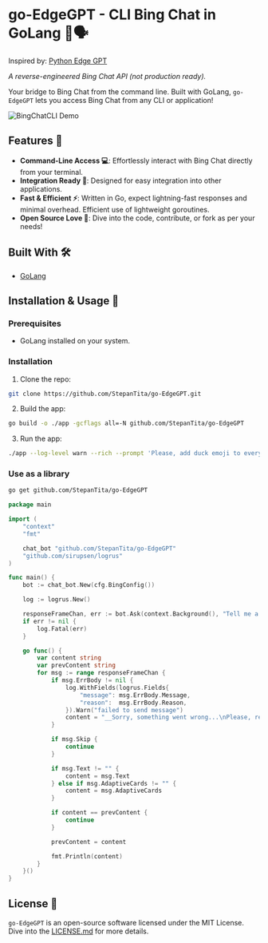# go-EdgeGPT - CLI Bing Chat in GoLang 🚀🗣

Inspired by: [Python Edge GPT](https://github.com/acheong08/EdgeGPT)

_A reverse-engineered Bing Chat API (not production ready)._

Your bridge to Bing Chat from the command line. 
Built with GoLang, `go-EdgeGPT` lets you access Bing Chat from any CLI or application!

![BingChatCLI Demo](path_to_demo_screenshot_or_gif)

## Features 🌠
- **Command-Line Access 💻**: Effortlessly interact with Bing Chat directly from your terminal.
- **Integration Ready 🚀**: Designed for easy integration into other applications.
- **Fast & Efficient ⚡**: Written in Go, expect lightning-fast responses and minimal overhead. Efficient use of lightweight goroutines.
- **Open Source Love 🧡**: Dive into the code, contribute, or fork as per your needs!

## Built With 🛠️
- [GoLang](https://golang.org/)

## Installation & Usage 🚀
### Prerequisites
- GoLang installed on your system.

### Installation
1. Clone the repo:
```bash
git clone https://github.com/StepanTita/go-EdgeGPT.git
```
2. Build the app:
```bash
go build -o ./app -gcflags all=-N github.com/StepanTita/go-EdgeGPT
```
3. Run the app:
```bash
./app --log-level warn --rich --prompt 'Please, add duck emoji to every message you send' run
```

### Use as a library
```bash
go get github.com/StepanTita/go-EdgeGPT
```

```go
package main

import (
	"context"
	"fmt"

	chat_bot "github.com/StepanTita/go-EdgeGPT"
	"github.com/sirupsen/logrus"
)

func main() {
	bot := chat_bot.New(cfg.BingConfig())

	log := logrus.New()

	responseFrameChan, err := bot.Ask(context.Background(), "Tell me a joke", "Add a duck emoji to all of your replies", "creative", true, "english")
	if err != nil {
		log.Fatal(err)
	}

	go func() {
		var content string
		var prevContent string
		for msg := range responseFrameChan {
			if msg.ErrBody != nil {
				log.WithFields(logrus.Fields{
					"message": msg.ErrBody.Message,
					"reason":  msg.ErrBody.Reason,
				}).Warn("failed to send message")
				content = "__Sorry, something went wrong...\nPlease, reset dialog__"
			}

			if msg.Skip {
				continue
			}

			if msg.Text != "" {
				content = msg.Text
			} else if msg.AdaptiveCards != "" {
				content = msg.AdaptiveCards
			}

			if content == prevContent {
				continue
			}

			prevContent = content

			fmt.Println(content)
		}
	}()
}
```


## License 📄
`go-EdgeGPT` is an open-source software licensed under the MIT License. Dive into the [LICENSE.md](LICENSE.md) for more details.